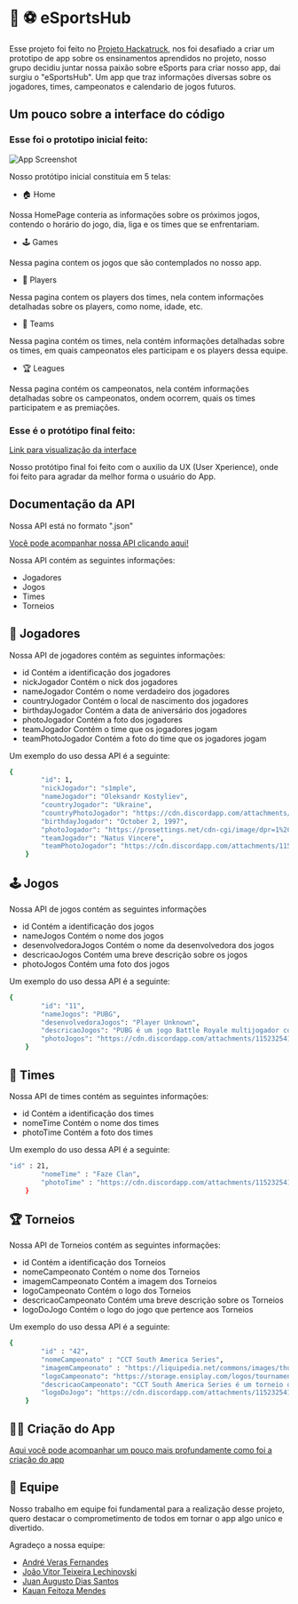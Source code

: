 
# 📱 ⚽ eSportsHub
Esse projeto foi feito no [Projeto Hackatruck](https://hackatruck.com.br), nos foi desafiado a criar um prototipo de app sobre os ensinamentos aprendidos no projeto, nosso grupo decidiu juntar nossa paixão sobre eSports para criar nosso app, dai surgiu o "eSportsHub". Um app que traz informações diversas sobre os jogadores, times, campeonatos e calendario de jogos futuros.

## Um pouco sobre a interface do código

 ### Esse foi o prototipo inicial feito: 
![App Screenshot](https://cdn.gamma.app/coz5mm93vwdyfi2/9df212ea7a3a4f7fb41d431a1d9054de/original/Screenshot-2023-09-22-at-14-35-47-Figma.png)

Nosso protótipo inicial constituia em 5 telas:

- 🏠 Home
  
Nossa HomePage conteria as informações sobre os próximos jogos, contendo o horário do jogo, dia, liga e os times que se enfrentariam.
- 🕹 Games
  
Nessa pagina contem os jogos que são contemplados no nosso app.
- 👤 Players
  
Nessa pagina contem os players dos times, nela contem informações detalhadas sobre os players, como nome, idade, etc.

- 👥 Teams
  
Nessa pagina contém os times, nela contém informações detalhadas sobre os times, em quais campeonatos eles participam e os players dessa equipe.
-  🏆 Leagues
  
Nessa pagina contém os campeonatos, nela contém informações detalhadas sobre os campeonatos, ondem ocorrem, quais os times participatem e as premiações.

 ### Esse é o protótipo final feito:
[Link para visualização da interface](https://www.youtube.com/watch?v=15SDSOeP4pY)

Nosso protótipo final foi feito com o auxilio da UX (User Xperience), onde foi feito para agradar da melhor forma o usuário do App.
## Documentação da API 
Nossa API está no formato ".json"

[Você pode acompanhar nossa API clicando aqui!](https://github.com/JuanSantos64/eSportsHub/tree/main/api)


Nossa API contém as seguintes informações:

- Jogadores 
- Jogos 
- Times 
- Torneios 

## 👤 Jogadores
Nossa API de jogadores contém as seguintes informações:

- id
Contém a identificação dos jogadores
- nickJogador
Contém o nick dos jogadores
- nameJogador
Contém o nome verdadeiro dos jogadores
- countryJogador
Contém o local de nascimento dos jogadores
- birthdayJogador
Contém a data de aniversário dos jogadores
- photoJogador
Contém a foto dos jogadores
- teamJogador
Contém o time que os jogadores jogam
- teamPhotoJogador
Contém a foto do time que os jogadores jogam

Um exemplo do uso dessa API é a seguinte:

```bash
{
        "id": 1,
        "nickJogador": "s1mple",
        "nameJogador": "Oleksandr Kostyliev",
        "countryJogador": "Ukraine",
        "countryPhotoJogador": "https://cdn.discordapp.com/attachments/1152325417483649078/1156299444699013200/uk.png?ex=65147746&is=651325c6&hm=967a7d75506509f78ddad395cee4cf30b432b013bac77000987889a70c5476a1&",
        "birthdayJogador": "October 2, 1997",
        "photoJogador": "https://prosettings.net/cdn-cgi/image/dpr=1%2Cf=auto%2Cfit=contain%2Cheight=240%2Cq=99%2Csharpen=1%2Cwidth=240/wp-content/uploads/s1mple.png",
        "teamJogador": "Natus Vincere",
        "teamPhotoJogador": "https://cdn.discordapp.com/attachments/1152325417483649078/1156300026075680910/natus-vincere.png?ex=651477d1&is=65132651&hm=56c44fbad0d288daf202f1e25fa388d33dee187349da631f7112225ec81c308d&"
    }
```

## 🕹 Jogos 
Nossa API de jogos contém as seguintes informações

- id 
Contém a identificação dos jogos
- nameJogos
Contém o nome dos jogos
- desenvolvedoraJogos 
Contém o nome da desenvolvedora dos jogos
- descricaoJogos
Contém uma breve descrição sobre os jogos
- photoJogos 
Contém uma foto dos jogos

Um exemplo do uso dessa API é a seguinte: 
```bash
{
        "id": "11",
        "nameJogos": "PUBG",
        "desenvolvedoraJogos": "Player Unknown",
        "descricaoJogos": "PUBG é um jogo Battle Royale multijogador competitivo feito por Player Unknown.",
        "photoJogos": "https://cdn.discordapp.com/attachments/1152325417483649078/1156320818712817684/pubg-2.png?ex=65148b2e&is=651339ae&hm=83a673f8810274a0a87e3972d73a42b45429fde00944158a40093a85f8554187&"
    }
```

## 👥 Times

Nossa API de times contém as seguintes informações:
- id 
Contém a identificação dos times
- nomeTime
Contém o nome dos times
- photoTime
Contém a foto dos times

Um exemplo do uso dessa API é a seguinte: 

```bash
"id" : 21,
        "nomeTime" : "Faze Clan",
        "photoTime" : "https://cdn.discordapp.com/attachments/1152325417483649078/1156271630809579640/image.png?ex=65145d5f&is=65130bdf&hm=3c10cd7e99d34655061b9e7fe26172eb2bb47e75b8efec4e76ccafab6a4f7c12&"
    }
```
## 🏆 Torneios
Nossa API de Torneios contém as seguintes informações:
- id 
Contém a identificação dos Torneios
- nomeCampeonato
Contém o nome dos Torneios
- imagemCampeonato
Contém a imagem dos Torneios
- logoCampeonato
Contém o logo dos Torneios
- descricaoCampeonato
Contém uma breve descrição sobre os Torneios
- logoDoJogo
Contém o logo do jogo que pertence aos Torneios

Um exemplo do uso dessa API é a seguinte: 

```bash
{
        "id" : "42",
        "nomeCampeonato" : "CCT South America Series",
        "imagemCampeonato" : "https://liquipedia.net/commons/images/thumb/5/52/CCT_South_America_full_allmode.png/600px-CCT_South_America_full_allmode.png",
        "logoCampeonato": "https://storage.ensiplay.com/logos/tournaments/27e3eacab79e6310f91c6c19d71460e5.png",
        "descricaoCampeonato": "CCT South America Series é um torneio online Sul-Americano Global Offensive organizado pela BTS Brasil.",
        "logoDoJogo": "https://cdn.discordapp.com/attachments/1152325417483649078/1156322785178693702/counter-strike-global-offensive-logo.png?ex=65148d03&is=65133b83&hm=2ffa6fdbe5bdb9dcb5e90e473e7cc1c02d0d03427be5b343e97bb8dd07743fc0&"
    }
```

## 👨‍💻 Criação do App
[Aqui você pode acompanhar um pouco mais profundamente como foi a criação do app](https://gamma.app/docs/eSportsHub-o9dta7e5dsc8bm3?mode=doc)

## 👥 Equipe

Nosso trabalho em equipe foi fundamental para a realização desse projeto, quero destacar o comprometimento de todos em tornar o app algo unico e divertido.

Agradeço a nossa equipe:
- [André Veras Fernandes](https://www.linkedin.com/in/andre-veras-fernandes/)
- [João Vitor Teixeira Lechinovski](https://www.linkedin.com/in/joãolechinovski/)
- [Juan Augusto Dias Santos](https://www.linkedin.com/in/juan-santos-28a001288/)
- [Kauan Feitoza Mendes](https://www.linkedin.com/in/kauanfm123/)




